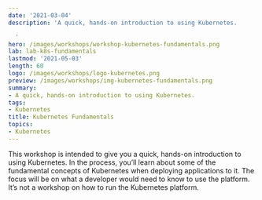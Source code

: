 ```yaml
---
date: '2021-03-04'
description: 'A quick, hands-on introduction to using Kubernetes.

  '
hero: /images/workshops/workshop-kubernetes-fundamentals.png
lab: lab-k8s-fundamentals
lastmod: '2021-05-03'
length: 60
logo: /images/workshops/logo-kubernetes.png
preview: /images/workshops/img-kubernetes-fundamentals.png
summary:
- A quick, hands-on introduction to using Kubernetes.
tags:
- Kubernetes
title: Kubernetes Fundamentals
topics:
- Kubernetes
---
```


This workshop is intended to give you a quick, hands-on introduction to using Kubernetes. In the process, you’ll learn about some of the fundamental concepts of Kubernetes when deploying applications to it. The focus will be on what a developer would need to know to use the platform. It’s not a workshop on how to run the Kubernetes platform.